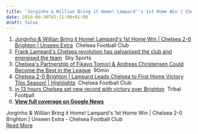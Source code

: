 ```yaml
---
title: 'Jorginho & Willian Bring it Home! Lampard''s 1st Home Win | Chelsea 2-0 Brighton | Unseen Extra - Chelsea Football Club'
date: 2019-09-30T01:11:00+01:00
draft: false
---
```


1.  [Jorginho & Willian Bring it Home! Lampard's 1st Home Win | Chelsea 2-0 Brighton | Unseen Extra](https://www.youtube.com/watch?v=FcUcpt6yZ00)  Chelsea Football Club
2.  [Frank Lampard's Chelsea revolution has galvanised the club and energised the team](https://www.skysports.com/football/news/11668/11821786/frank-lampards-chelsea-revolution-has-galvanised-the-club-and-energised-the-team)  Sky Sports
3.  [Chelsea's Partnership of Fikayo Tomori & Andreas Christensen Could Become the Best in the League](https://www.90min.com/posts/6465448-chelsea-s-partnership-of-fikayo-tomori-andreas-christensen-could-become-the-best-in-the-league)  90min
4.  [Chelsea 2-0 Brighton | Lampard Leads Chelsea to First Home Victory This Season! | Highlights](https://www.youtube.com/watch?v=QdpXkUtQhP4)  Chelsea Football Club
5.  [in 13 hours Chelsea set new record with victory over Brighton](https://www.tribalfootball.com/articles/chelsea-set-new-record-with-victory-over-brighton-4298598)  Tribal Football
6.  **[View full coverage on Google News](https://news.google.com/stories/CAAqoQEICiKaAUNCSVNiVG9KYzNSdmNua3RNell3U21BS0VRalE0UGFram9BTUVZbjRKSWZWbWpyWEVrdERhR1ZzYzJWaElIWnpJRUp5YVdkb2RHOXVJTUszSUZKbFozVnNZWElnVTJWaGMyOXVJTUszSUUxaGRHTm9aR0Y1SURjZ2IyWWdNemdnd3JjZ1VISmxiV2xsY2lCTVpXRm5kV1VvQUFQAQ?oc=5)**

  
Jorginho & Willian Bring it Home! Lampard's 1st Home Win | Chelsea 2-0 Brighton | Unseen Extra - Chelsea Football Club  
[Read More](https://www.youtube.com/watch?v=FcUcpt6yZ00)